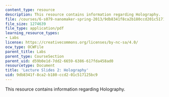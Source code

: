 ```yaml
---
content_type: resource
description: This resource contains information regarding Holography.
file: /courses/6-s079-nanomaker-spring-2013/9db8341f8ca2b180ccd201c517125bc9_MIT6_S079S13_slides02.pdf
file_size: 1274639
file_type: application/pdf
learning_resource_types:
- Labs
license: https://creativecommons.org/licenses/by-nc-sa/4.0/
ocw_type: OCWFile
parent_title: Labs
parent_type: CourseSection
parent_uid: d59b0e1d-7dd2-6659-6386-617fda458ad0
resourcetype: Document
title: 'Lecture Slides 2: Holography'
uid: 9db8341f-8ca2-b180-ccd2-01c517125bc9
---
```

This resource contains information regarding Holography.